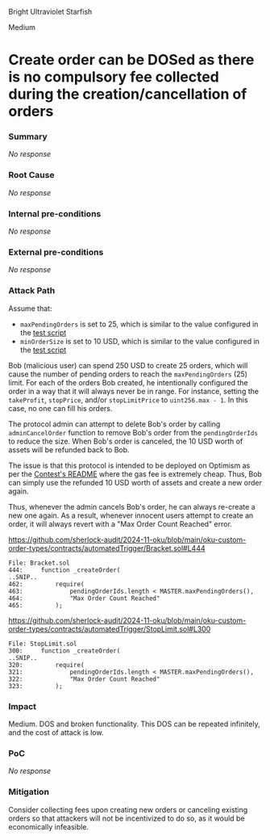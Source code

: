 Bright Ultraviolet Starfish

Medium

# Create order can be DOSed as there is no compulsory fee collected during the creation/cancellation of orders

### Summary

_No response_

### Root Cause

_No response_

### Internal pre-conditions

_No response_

### External pre-conditions

_No response_

### Attack Path

Assume that:

- `maxPendingOrders` is set to 25, which is similar to the value configured in the [test script](https://github.com/sherlock-audit/2024-11-oku/blob/main/oku-custom-order-types/scripts/deployTriggerV2.ts#L284)
- `minOrderSize` is set to 10 USD, which is similar to the value configured in the [test script](https://github.com/sherlock-audit/2024-11-oku/blob/main/oku-custom-order-types/test/triggerV2/scope.ts#L67C5-L67C17)

Bob (malicious user) can spend 250 USD to create 25 orders, which will cause the number of pending orders to reach the `maxPendingOrders` (25) limit. For each of the orders Bob created, he intentionally configured the order in a way that it will always never be in range. For instance, setting the `takeProfit`, `stopPrice`, and/or `stopLimitPrice` to `uint256.max - 1`. In this case, no one can fill his orders.

The protocol admin can attempt to delete Bob's order by calling `adminCancelOrder` function to remove Bob's order from the `pendingOrderIds` to reduce the size. When Bob's order is canceled, the 10 USD worth of assets will be refunded back to Bob.

The issue is that this protocol is intended to be deployed on Optimism as per the [Contest's README](https://github.com/sherlock-audit/2024-11-oku-xiaoming9090/tree/main?tab=readme-ov-file#q-on-what-chains-are-the-smart-contracts-going-to-be-deployed) where the gas fee is extremely cheap. Thus, Bob can simply use the refunded 10 USD worth of assets and create a new order again.

Thus, whenever the admin cancels Bob's order, he can always re-create a new one again. As a result, whenever innocent users attempt to create an order, it will always revert with a "Max Order Count Reached" error.

https://github.com/sherlock-audit/2024-11-oku/blob/main/oku-custom-order-types/contracts/automatedTrigger/Bracket.sol#L444

```solidity
File: Bracket.sol
444:     function _createOrder(
..SNIP..
462:         require(
463:             pendingOrderIds.length < MASTER.maxPendingOrders(),
464:             "Max Order Count Reached"
465:         );
```

https://github.com/sherlock-audit/2024-11-oku/blob/main/oku-custom-order-types/contracts/automatedTrigger/StopLimit.sol#L300

```solidity
File: StopLimit.sol
300:     function _createOrder(
..SNIP..
320:         require(
321:             pendingOrderIds.length < MASTER.maxPendingOrders(),
322:             "Max Order Count Reached"
323:         );
```

### Impact

Medium. DOS and broken functionality. This DOS can be repeated infinitely, and the cost of attack is low.

### PoC

_No response_

### Mitigation

Consider collecting fees upon creating new orders or canceling existing orders so that attackers will not be incentivized to do so, as it would be economically infeasible.